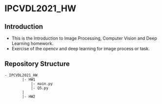 # IPCVDL2021_HW
## Introduction
* This is the Introduction to Image Processing, Computer Vision and Deep Learning homework.
* Exercise of the opencv and deep learning for image process or task.

## Repository Structure
```
- IPCVDL2021_HW
        |- HW1
            |- main.py
            |- Q5.py
        |
        |- HW2
```